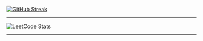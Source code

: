[![GitHub Streak](https://streak-stats.demolab.com?user=YashDuhan&theme=github-dark)](https://git.io/streak-stats)

---

![LeetCode Stats](https://leetcard.jacoblin.cool/YashDuhan?theme=dark&font=PT%20Sans&ext=heatmap&border=0&radius=20)

---
